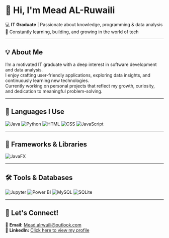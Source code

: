 # 👋 Hi, I'm Mead AL-Ruwaili

💻 **IT Graduate** | Passionate about knowledge, programming & data analysis  
🌱 Constantly learning, building, and growing in the world of tech

---

## 💡 About Me  
I’m a motivated IT graduate with a deep interest in software development and data analysis.  
I enjoy crafting user-friendly applications, exploring data insights, and continuously learning new technologies.  
Currently working on personal projects that reflect my growth, curiosity, and dedication to meaningful problem-solving.

---

## 🚀 Languages I Use

![Java](https://img.shields.io/badge/Java-ED8B00?style=for-the-badge&logo=java&logoColor=white)
![Python](https://img.shields.io/badge/Python-3776AB?style=for-the-badge&logo=python&logoColor=white)
![HTML](https://img.shields.io/badge/HTML-E34F26?style=for-the-badge&logo=html5&logoColor=white)
![CSS](https://img.shields.io/badge/CSS-1572B6?style=for-the-badge&logo=css3&logoColor=white)
![JavaScript](https://img.shields.io/badge/JavaScript-F7DF1E?style=for-the-badge&logo=javascript&logoColor=black)

---

## 🧰 Frameworks & Libraries

![JavaFX](https://img.shields.io/badge/JavaFX-3776AB?style=for-the-badge&logo=java&logoColor=white)

---

## 🛠️ Tools & Databases

![Jupyter](https://img.shields.io/badge/Jupyter-F37626?style=for-the-badge&logo=jupyter&logoColor=white)
![Power BI](https://img.shields.io/badge/Power%20BI-F2C811?style=for-the-badge&logo=powerbi&logoColor=black)
![MySQL](https://img.shields.io/badge/MySQL-00758F?style=for-the-badge&logo=mysql&logoColor=white)
![SQLite](https://img.shields.io/badge/SQLite-003B57?style=for-the-badge&logo=sqlite&logoColor=white)

---

## 🔗 Let's Connect!

📧 **Email:** Mead.alrwuili@outlook.com  
💼 **LinkedIn:** [Click here to view my profile](https://www.linkedin.com/in/mead-al-ruwaili-946589333/)
